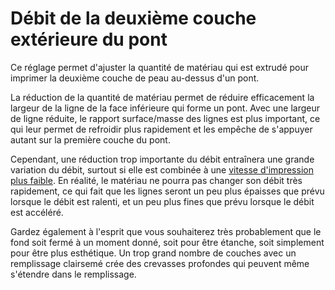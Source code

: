 Débit de la deuxième couche extérieure du pont
===

Ce réglage permet d'ajuster la quantité de matériau qui est extrudé pour imprimer la deuxième couche de peau au-dessus d'un pont.

La réduction de la quantité de matériau permet de réduire efficacement la largeur de la ligne de la face inférieure qui forme un pont. Avec une largeur de ligne réduite, le rapport surface/masse des lignes est plus important, ce qui leur permet de refroidir plus rapidement et les empêche de s'appuyer autant sur la première couche du pont.

Cependant, une réduction trop importante du débit entraînera une grande variation du débit, surtout si elle est combinée à une [vitesse d'impression plus faible](./bridge_skin_speed_2.md). En réalité, le matériau ne pourra pas changer son débit très rapidement, ce qui fait que les lignes seront un peu plus épaisses que prévu lorsque le débit est ralenti, et un peu plus fines que prévu lorsque le débit est accéléré.

Gardez également à l'esprit que vous souhaiterez très probablement que le fond soit fermé à un moment donné, soit pour être étanche, soit simplement pour être plus esthétique. Un trop grand nombre de couches avec un remplissage clairsemé crée des crevasses profondes qui peuvent même s'étendre dans le remplissage.
